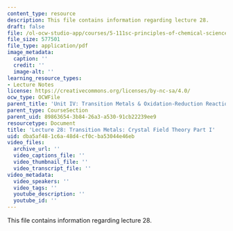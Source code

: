 ```yaml
---
content_type: resource
description: This file contains information regarding lecture 28.
draft: false
file: /ol-ocw-studio-app/courses/5-111sc-principles-of-chemical-science-fall-2014/dba5af481c6a48d4cf0cba53044e46eb_MIT5_111F14_Lecture28.pdf
file_size: 577501
file_type: application/pdf
image_metadata:
  caption: ''
  credit: ''
  image-alt: ''
learning_resource_types:
- Lecture Notes
license: https://creativecommons.org/licenses/by-nc-sa/4.0/
ocw_type: OCWFile
parent_title: 'Unit IV: Transition Metals & Oxidation-Reduction Reactions'
parent_type: CourseSection
parent_uid: 89863654-3b84-26a3-a530-91cb22239ee9
resourcetype: Document
title: 'Lecture 28: Transition Metals: Crystal Field Theory Part I'
uid: dba5af48-1c6a-48d4-cf0c-ba53044e46eb
video_files:
  archive_url: ''
  video_captions_file: ''
  video_thumbnail_file: ''
  video_transcript_file: ''
video_metadata:
  video_speakers: ''
  video_tags: ''
  youtube_description: ''
  youtube_id: ''
---
```

This file contains information regarding lecture 28.